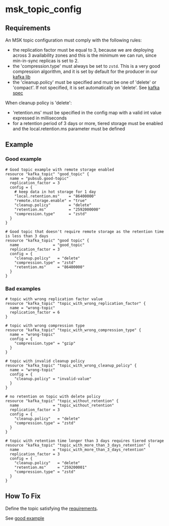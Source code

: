 # msk_topic_config

## Requirements

An MSK topic configuration must comply with the following rules:
- the replication factor must be equal to 3, because we are deploying across 3 availability zones and this is the minimum we can run, since min-in-sync replicas is set to 2. 
- the 'compression.type' must always be set to `zstd`. This is a very good compression algorithm, and it is set by default for the producer in our [kafka lib](https://github.com/utilitywarehouse/uwos-go/tree/main/pubsub/kafka)
- the 'cleanup.policy' must be specified and must be one of 'delete' or 'compact'. If not specified, it is set automatically on 'delete'. See [kafka spec](https://kafka.apache.org/30/generated/topic_config.html#topicconfigs_cleanup.policy)

When cleanup policy is 'delete': 
- 'retention.ms' must be specified in the config map with a valid int value expressed in milliseconds
- for a retention period of 3 days or more, tiered storage must be enabled and the local.retention.ms parameter must be defined

## Example

### Good example

```hcl
# Good topic example with remote storage enabled
resource "kafka_topic" "good_topic" {
  name = "pubsub.good-topic"
  replication_factor = 3
  config = {
    # keep data in hot storage for 1 day
    "local.retention.ms"    = "86400000"
    "remote.storage.enable" = "true"
    "cleanup.policy"        = "delete"
    "retention.ms"          = "2592000000"
    "compression.type"      = "zstd"
  }
}

# Good topic that doesn't require remote storage as the retention time is less than 3 days
resource "kafka_topic" "good topic" {
  name               = "good_topic"
  replication_factor = 3
  config = {
    "cleanup.policy"   = "delete"
    "compression.type" = "zstd"
    "retention.ms"     = "86400000"
  }
}
```

### Bad examples
```hcl
# topic with wrong replication factor value
resource "kafka_topic" "topic_with_wrong_replication_factor" {
  name = "wrong-topic"
  replication_factor = 6
}

# topic with wrong compression type
resource "kafka_topic" "topic_with_wrong_compression_type" {
  name = "wrong-topic"
  config = {
    "compression.type" = "gzip"
  }
}

# topic with invalid cleanup policy
resource "kafka_topic" "topic_with_wrong_cleanup_policy" {
  name = "wrong-topic"
  config = {
    "cleanup.policy" = "invalid-value"
  }
}

# no retention on topic with delete policy
resource "kafka_topic" "topic_without_retention" {
  name               = "topic_without_retention"
  replication_factor = 3
  config = {
    "cleanup.policy"   = "delete"
    "compression.type" = "zstd"
  }
}

# topic with retention time longer than 3 days requires tiered storage
resource "kafka_topic" "topic_with_more_than_3_days_retention" {
  name               = "topic_with_more_than_3_days_retention"
  replication_factor = 3
  config = {
    "cleanup.policy"   = "delete"
    "retention.ms"     = "259200001"
    "compression.type" = "zstd"
  }
}
```

## How To Fix

Define the topic satisfying the [requirements](#requirements).

See [good example](#good-example)
